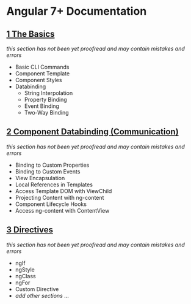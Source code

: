 # Angular 7+ Documentation

## [1 The Basics](./01.%20The%20Basics.md)
_this section has not been yet proofread and may contain mistakes and errors_
- Basic CLI Commands
- Component Template
- Component Styles
- Databinding
  - String Interpolation
  - Property Binding
  - Event Binding
  - Two-Way Binding

## [2 Component Databinding (Communication)](./02.%20Component%20Databinding%20(Communication).md)
_this section has not been yet proofread and may contain mistakes and errors_
- Binding to Custom Properties
- Binding to Custom Events
- View Encapsulation
- Local References in Templates
- Access Template DOM with ViewChild
- Projecting Content with ng-content
- Component Lifecycle Hooks
- Access ng-content with ContentView

## [3 Directives](./03.%20Directives.md)
_this section has not been yet proofread and may contain mistakes and errors_
- ngIf
- ngStyle
- ngClass
- ngFor
- Custom Directive
- _add other sections_ ...
